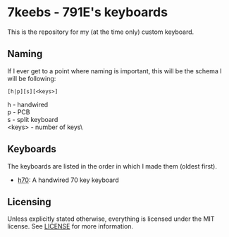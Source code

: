 # 7keebs - 791E's keyboards
This is the repository for my (at the time only) custom keyboard.

## Naming
If I ever get to a point where naming is important, this will be the schema I will be following:
```
[h|p][s][<keys>]
```
h - handwired\
p - PCB\
s - split keyboard\
\<keys\> - number of keys\

## Keyboards
The keyboards are listed in the order in which I made them (oldest first).
- [h70](./h70/): A handwired 70 key keyboard

## Licensing
Unless explicitly stated otherwise, everything is licensed under the MIT license. See [LICENSE](./LICENSE) for more information.
